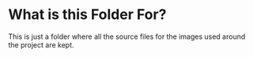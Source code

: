 # What is this Folder For?

This is just a folder where all the source files for the images used around the project are kept.